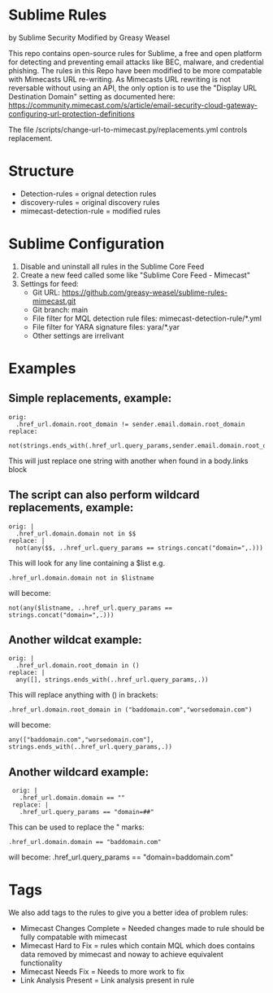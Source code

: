 # Sublime Rules
by Sublime Security Modified by Greasy Weasel

This repo contains open-source rules for Sublime, a free and open platform for detecting and preventing email attacks like BEC, malware, and credential phishing. The rules in this Repo have been modified to be more compatable with Mimecasts URL re-writing. As Mimecasts URL rewriting is not reversable without using an API, the only option is to use the "Display URL Destination Domain" setting as documented here: https://community.mimecast.com/s/article/email-security-cloud-gateway-configuring-url-protection-definitions

The file /scripts/change-url-to-mimecast.py/replacements.yml controls replacement.

# Structure

- Detection-rules = orignal detection rules
- discovery-rules = original discovery rules
- mimecast-detection-rule = modified rules 

# Sublime Configuration

1. Disable and uninstall all rules in the Sublime Core Feed
2. Create a new feed called some like "Sublime Core Feed - Mimecast"
3. Settings for feed:
   - Git URL: https://github.com/greasy-weasel/sublime-rules-mimecast.git
   - Git branch: main
   - File filter for MQL detection rule files: mimecast-detection-rule/*.yml
   - File filter for YARA signature files: yara/*.yar
   - Other settings are irrelivant 

# Examples

## Simple replacements, example:

    orig:
      .href_url.domain.root_domain != sender.email.domain.root_domain
    replace:
      not(strings.ends_with(.href_url.query_params,sender.email.domain.root_domain))
This will just replace one string with another when found in a body.links block


## The script can also perform wildcard replacements, example:

    orig: |
      .href_url.domain.domain not in $$
    replace: |
      not(any($$, ..href_url.query_params == strings.concat("domain=",.)))

This will look for any line containing a $list e.g.

    .href_url.domain.domain not in $listname
will become:

    not(any($listname, ..href_url.query_params == strings.concat("domain=",.)))


## Another wildcat example:

    orig: |
      .href_url.domain.root_domain in ()
    replace: |
      any([], strings.ends_with(..href_url.query_params,.))

This will replace anything with () in brackets:

    .href_url.domain.root_domain in ("baddomain.com","worsedomain.com")
will become:

    any(["baddomain.com","worsedomain.com"], strings.ends_with(..href_url.query_params,.))


## Another wildcard example:

     orig: |
       .href_url.domain.domain == ""
     replace: |
       .href_url.query_params == "domain=##"

This can be used to replace the " marks:

    .href_url.domain.domain == "baddomain.com"
will become:
    .href_url.query_params == "domain=baddomain.com"


# Tags
We also add tags to the rules to give you a better idea of problem rules:

- Mimecast Changes Complete = Needed changes made to rule should be fully compatable with mimecast
- Mimecast Hard to Fix = rules which contain MQL which does contains data removed by mimecast and noway to achieve equivalent functionality
- Mimecast Needs Fix = Needs to more work to fix
- Link Analysis Present = Link analysis present in rule

